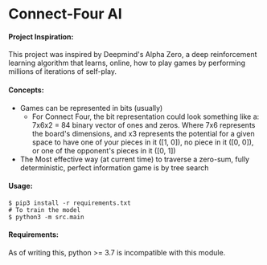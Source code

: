 # Connect-Four AI

#### Project Inspiration:
This project was inspired by Deepmind's Alpha Zero, a deep reinforcement learning algorithm that learns, online, how to play games by performing millions of iterations of self-play.

#### Concepts:
- Games can be represented in bits (usually)
  - For Connect Four, the bit representation could look something like a: 7x6x2 = 84 binary vector of ones and zeros. Where 7x6 represents the board's dimensions, and x3 represents the potential for a given space to have one of your pieces in it ([1, 0]), no piece in it ([0, 0]), or one of the opponent's pieces in it ([0, 1])
- The Most effective way (at current time) to traverse a zero-sum, fully deterministic, perfect information game is by tree search

#### Usage:
```
$ pip3 install -r requirements.txt
# To train the model
$ python3 -m src.main
```

#### Requirements:
As of writing this, python >= 3.7 is incompatible with this module.
